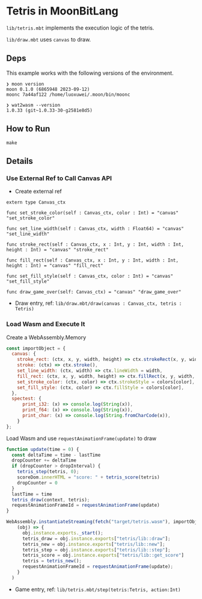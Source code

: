 # Tetris in MoonBitLang

`lib/tetris.mbt` implements the execution logic of the tetris.

`lib/draw.mbt` uses `canvas` to draw.

## Deps

This example works with the following versions of the environment.

```
❯ moon version
moon 0.1.0 (6865948 2023-09-12)
moonc 7a44af122 /home/luoxuwei/.moon/bin/moonc

❯ wat2wasm --version
1.0.33 (git~1.0.33-30-g2581e8d5)
```

## How to Run
```
make 
```
## Details

### Use External Ref to Call Canvas API
* Create external ref
```
extern type Canvas_ctx

func set_stroke_color(self : Canvas_ctx, color : Int) = "canvas" "set_stroke_color"

func set_line_width(self : Canvas_ctx, width : Float64) = "canvas" "set_line_width"

func stroke_rect(self : Canvas_ctx, x : Int, y : Int, width : Int, height : Int) = "canvas" "stroke_rect"

func fill_rect(self : Canvas_ctx, x : Int, y : Int, width : Int, height : Int) = "canvas" "fill_rect"

func set_fill_style(self : Canvas_ctx, color : Int) = "canvas" "set_fill_style"

func draw_game_over(self: Canvas_ctx) = "canvas" "draw_game_over"
```
* Draw entry, ref: `lib/draw.mbt/draw(canvas : Canvas_ctx, tetris : Tetris)`
### Load Wasm and Execute It
Create a WebAssembly.Memory
```javascript
const importObject = {
  canvas: {
    stroke_rect: (ctx, x, y, width, height) => ctx.strokeRect(x, y, width, height),
    stroke: (ctx) => ctx.stroke(),
    set_line_width: (ctx, width) => ctx.lineWidth = width,
    fill_rect: (ctx, x, y, width, height) => ctx.fillRect(x, y, width, height),
    set_stroke_color: (ctx, color) => ctx.strokeStyle = colors[color],
    set_fill_style: (ctx, color) => ctx.fillStyle = colors[color],
  },
  spectest: {
      print_i32: (x) => console.log(String(x)),
      print_f64: (x) => console.log(String(x)),
      print_char: (x) => console.log(String.fromCharCode(x)),
    }
};
```
Load Wasm and use `requestAnimationFrame(update)` to draw
```javascript
function update(time = 0) {
  const deltaTime = time - lastTime
  dropCounter += deltaTime
  if (dropCounter > dropInterval) {
    tetris_step(tetris, 0);
    scoreDom.innerHTML = "score: " + tetris_score(tetris)
    dropCounter = 0
  }
  lastTime = time
  tetris_draw(context, tetris);
  requestAnimationFrameId = requestAnimationFrame(update)
}

WebAssembly.instantiateStreaming(fetch("target/tetris.wasm"), importObject).then(
    (obj) => {
      obj.instance.exports._start();
      tetris_draw = obj.instance.exports["tetris/lib::draw"];
      tetris_new = obj.instance.exports["tetris/lib::new"];
      tetris_step = obj.instance.exports["tetris/lib::step"];
      tetris_score = obj.instance.exports["tetris/lib::get_score"]
      tetris = tetris_new();
      requestAnimationFrameId = requestAnimationFrame(update);
    }
  )
```
* Game entry, ref: `lib/tetris.mbt/step(tetris:Tetris, action:Int)`
